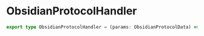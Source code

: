 # ObsidianProtocolHandler

```ts
export type ObsidianProtocolHandler = (params: ObsidianProtocolData) => any;
```


